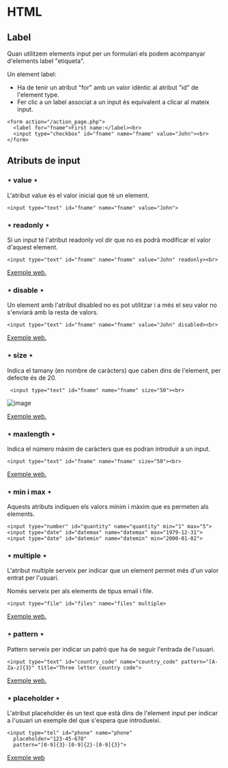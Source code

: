 # HTML

## Label

Quan utilitzem elements input per un formulari els podem acompanyar d'elements label "etiqueta".

Un element label:
- Ha de tenir un atribut "for" amb un valor idèntic al atribut "id" de l'element type.
- Fer clic a un label associat a un input és equivalent a clicar al mateix input.

```
<form action="/action_page.php">
  <label for="fname">First name:</label><br>
  <input type="checkbox" id="fname" name="fname" value="John"><br>  
</form>
```
## Atributs de input

### ⋆ value ⋆

L'atribut value és el valor inicial que té un element.

```
<input type="text" id="fname" name="fname" value="John">
```

### ⋆ readonly ⋆

Si un input té l'atribut readonly vol dir que no es podrà modificar el valor d'aquest element. 

```
<input type="text" id="fname" name="fname" value="John" readonly><br>
```

[Exemple web.](https://www.w3schools.com/html/tryit.asp?filename=tryhtml_input_attributes_readonly)

### ⋆ disable ⋆

Un element amb l'atribut disabled no es pot utilitzar i a més el seu valor no s'enviarà amb la resta de valors.

```
<input type="text" id="fname" name="fname" value="John" disabled><br>
```

[Exemple web.](https://www.w3schools.com/html/tryit.asp?filename=tryhtml_input_attributes_disabled)

### ⋆ size ⋆

Indica el tamany (en nombre de caràcters) que caben dins de l'element, per defecte és de 20.

```
 <input type="text" id="fname" name="fname" size="50"><br>
```

![image](https://user-images.githubusercontent.com/110727546/232070269-ed189149-58e8-4d70-aa4f-3896f879d2eb.png)

[Exemple web.](https://www.w3schools.com/html/tryit.asp?filename=tryhtml_input_attributes_size)

### ⋆ maxlength ⋆

Indica el número màxim de caràcters que es podran introduir a un input.

```
<input type="text" id="fname" name="fname" size="50"><br>
```

[Exemple web.](https://www.w3schools.com/html/tryit.asp?filename=tryhtml_input_attributes_maxlength)

### ⋆ min i max ⋆

Aquests atributs indiquen els valors mínim i màxim que es permeten als elements.

```
<input type="number" id="quantity" name="quantity" min="1" max="5">
<input type="date" id="datemax" name="datemax" max="1979-12-31">
<input type="date" id="datemin" name="datemin" min="2000-01-02">
```

### ⋆ multiple ⋆

L'atribut multiple serveix per indicar que un element permet més d'un valor entrat per l'usuari.

Només serveix per als elements de tipus email i file.

```
<input type="file" id="files" name="files" multiple>
```

[Exemple web.](https://www.w3schools.com/html/tryit.asp?filename=tryhtml5_input_multiple)

### ⋆ pattern ⋆

Pattern serveix per indicar un patró que ha de seguir l'entrada de l'usuari.

```
<input type="text" id="country_code" name="country_code" pattern="[A-Za-z]{3}" title="Three letter country code">
```

[Exemple web.](https://www.w3schools.com/html/tryit.asp?filename=tryhtml5_input_pattern)

### ⋆ placeholder ⋆

L'atribut placeholder és un text que està dins de l'element input per indicar a l'usuari un exemple del que s'espera que introdueixi.

```
<input type="tel" id="phone" name="phone"
  placeholder="123-45-678"
  pattern="[0-9]{3}-[0-9]{2}-[0-9]{3}">
```

[Exemple web](https://www.w3schools.com/html/tryit.asp?filename=tryhtml5_input_placeholder)
